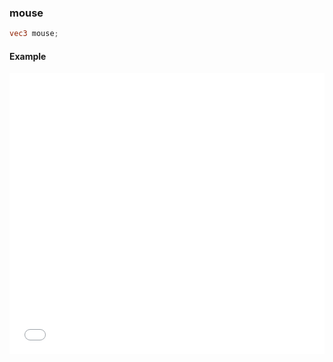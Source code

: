 ### mouse

```glsl
vec3 mouse;
```

#### Example
<iframe width="100%" height="450px" src="/sculpture/-LVeIrTalVI04eQ7TfdO?example=true&embed=true" frameborder="0"></iframe>